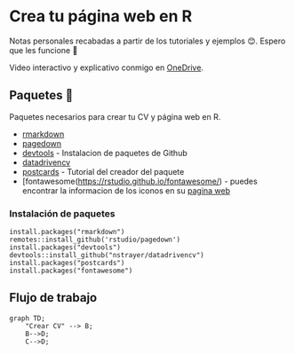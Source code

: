# Crea tu página web en R

Notas personales recabadas a partir de los tutoriales y ejemplos 😊. Espero que les funcione 💜

Video interactivo y explicativo conmigo en [OneDrive](https://drive.google.com/file/d/1TAgaQlp3EzN5pwZdLfwKPP3vz2EDwkva/view?usp=sharing). 

## Paquetes 📕

Paquetes necesarios para crear tu CV y página web en R.

- [rmarkdown](https://rmarkdown.rstudio.com/articles_intro.html)
- [pagedown](https://github.com/rstudio/pagedown)
- [devtools](https://www.r-project.org/nosvn/pandoc/devtools.html) - Instalacion de paquetes de Github
- [datadrivencv](https://nickstrayer.me/datadrivencv/)
- [postcards](https://github.com/seankross/postcards) - Tutorial del creador del paquete
- [fontawesome(https://rstudio.github.io/fontawesome/) - puedes encontrar la informacion de los iconos en su [pagina web](https://fontawesome.com/icons)

### Instalación de paquetes

```
install.packages("rmarkdown")
remotes::install_github('rstudio/pagedown')
install.packages("devtools")
devtools::install_github("nstrayer/datadrivencv")
install.packages("postcards")
install.packages("fontawesome")
```

## Flujo de trabajo

```mermaid
graph TD;
    "Crear CV" --> B;
    B-->D;
    C-->D;
```







